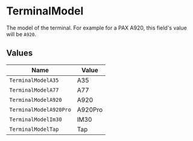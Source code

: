 # TerminalModel

The model of the terminal. For example for a PAX A920, this field's value will be `A920`.


## Values

| Name                   | Value                  |
| ---------------------- | ---------------------- |
| `TerminalModelA35`     | A35                    |
| `TerminalModelA77`     | A77                    |
| `TerminalModelA920`    | A920                   |
| `TerminalModelA920Pro` | A920Pro                |
| `TerminalModelIm30`    | IM30                   |
| `TerminalModelTap`     | Tap                    |